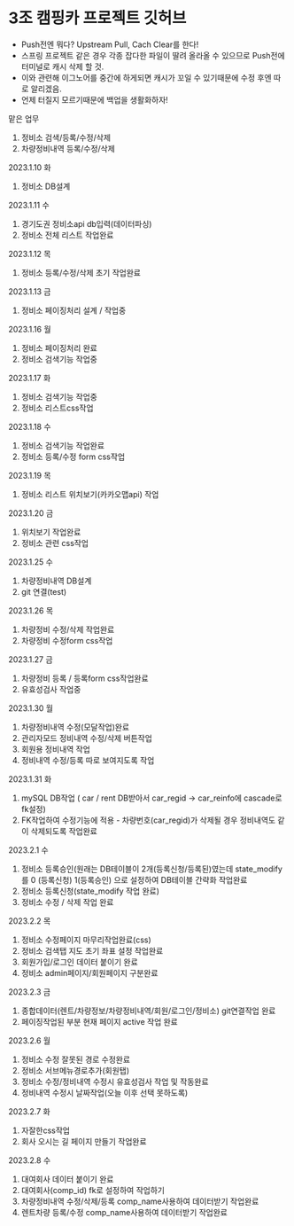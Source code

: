 # 3조 캠핑카 프로젝트 깃허브
- Push전엔 뭐다? Upstream Pull, Cach Clear를 한다!
- 스프링 프로젝트 같은 경우 각종 잡다한 파일이 딸려 올라올 수 있으므로 Push전에 터미널로 캐시 삭제 할 것.
- 이와 관련해 이그노어를 중간에 하게되면 캐시가 꼬일 수 있기때문에 수정 후엔 따로 알리겠음.
- 언제 터질지 모르기때문에 백업을 생활화하자!


맡은 업무
1. 정비소 검색/등록/수정/삭제
2. 차량정비내역 등록/수정/삭제


2023.1.10 화
1. 정비소 DB설계

2023.1.11 수
1. 경기도권 정비소api db입력(데이터파싱)
2. 정비소 전체 리스트 작업완료

2023.1.12 목
1. 정비소 등록/수정/삭제 초기 작업완료

2023.1.13 금
1. 정비소 페이징처리 설계 / 작업중

2023.1.16 월
1. 정비소 페이징처리 완료 
2. 정비소 검색기능 작업중

2023.1.17 화
1. 정비소 검색기능 작업중
2. 정비소 리스트css작업

2023.1.18 수
1. 정비소 검색기능 작업완료
2. 정비소 등록/수정 form css작업

2023.1.19 목
1. 정비소 리스트 위치보기(카카오맵api) 작업

2023.1.20 금
1. 위치보기 작업완료 
2. 정비소 관련 css작업

2023.1.25 수
1. 차량정비내역 DB설계
2. git 연결(test)

2023.1.26 목
1. 차량정비 수정/삭제 작업완료
2. 차량정비 수정form css작업

2023.1.27 금
1. 차량정비 등록 / 등록form css작업완료
2. 유효성검사 작업중

2023.1.30 월
1. 차량정비내역 수정(모달작업)완료
2. 관리자모드 정비내역 수정/삭제 버튼작업
3. 회원용 정비내역 작업
4. 정비내역 수정/등록 따로 보여지도록 작업

2023.1.31 화
1. mySQL DB작업 ( car / rent DB받아서 car_regid -> car_reinfo에 cascade로 fk설정)
2. FK작업하여 수정기능에 적용 - 차량번호(car_regid)가 삭제될 경우 정비내역도 같이 삭제되도록 작업완료

2023.2.1 수
1. 정비소 등록승인(원래는 DB테이블이 2개(등록신청/등록된)였는데 state_modify를 0 (등록신청) 1(등록승인) 으로 설정하여 DB테이블 간략화 작업완료
2. 정비소 등록신청(state_modify 작업 완료)
3. 정비소 수정 / 삭제 작업 완료

2023.2.2 목
1. 정비소 수정페이지 마무리작업완료(css)
2. 정비소 검색탭 지도 초기 좌표 설정 작업완료
3. 회원가입/로그인 데이터 붙이기 완료
4. 정비소 admin페이지/회원페이지 구분완료

2023.2.3 금
1. 종합데이터(렌트/차량정보/차량정비내역/회원/로그인/정비소) git연결작업 완료
2. 페이징작업된 부분 현재 페이지 active 작업 완료

2023.2.6 월
1. 정비소 수정 잘못된 경로 수정완료
2. 정비소 서브메뉴경로추가(회원탭)
3. 정비소 수정/정비내역 수정시 유효성검사 작업 및 작동완료
4. 정비내역 수정시 날짜작업(오늘 이후 선택 못하도록)

2023.2.7 화
1. 자잘한css작업
2. 회사 오시는 길 페이지 만들기 작업완료

2023.2.8 수
1. 대여회사 데이터 붙이기 완료
2. 대여회사(comp_id) fk로 설정하여 작업하기
3. 차량정비내역 수정/삭제/등록 comp_name사용하여 데이터받기 작업완료
4. 렌트차량 등록/수정 comp_name사용하여 데이터받기 작업완료











